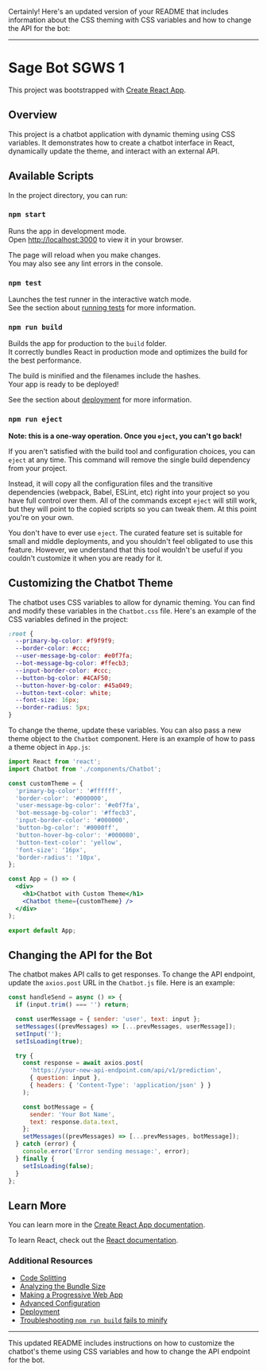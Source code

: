 Certainly! Here's an updated version of your README that includes information about the CSS theming with CSS variables and how to change the API for the bot:

---

# Sage Bot SGWS 1

This project was bootstrapped with [Create React App](https://github.com/facebook/create-react-app).

## Overview

This project is a chatbot application with dynamic theming using CSS variables. It demonstrates how to create a chatbot interface in React, dynamically update the theme, and interact with an external API.

## Available Scripts

In the project directory, you can run:

### `npm start`

Runs the app in development mode.\
Open [http://localhost:3000](http://localhost:3000) to view it in your browser.

The page will reload when you make changes.\
You may also see any lint errors in the console.

### `npm test`

Launches the test runner in the interactive watch mode.\
See the section about [running tests](https://facebook.github.io/create-react-app/docs/running-tests) for more information.

### `npm run build`

Builds the app for production to the `build` folder.\
It correctly bundles React in production mode and optimizes the build for the best performance.

The build is minified and the filenames include the hashes.\
Your app is ready to be deployed!

See the section about [deployment](https://facebook.github.io/create-react-app/docs/deployment) for more information.

### `npm run eject`

**Note: this is a one-way operation. Once you `eject`, you can't go back!**

If you aren't satisfied with the build tool and configuration choices, you can `eject` at any time. This command will remove the single build dependency from your project.

Instead, it will copy all the configuration files and the transitive dependencies (webpack, Babel, ESLint, etc) right into your project so you have full control over them. All of the commands except `eject` will still work, but they will point to the copied scripts so you can tweak them. At this point you're on your own.

You don't have to ever use `eject`. The curated feature set is suitable for small and middle deployments, and you shouldn't feel obligated to use this feature. However, we understand that this tool wouldn't be useful if you couldn't customize it when you are ready for it.

## Customizing the Chatbot Theme

The chatbot uses CSS variables to allow for dynamic theming. You can find and modify these variables in the `Chatbot.css` file. Here's an example of the CSS variables defined in the project:

```css
:root {
  --primary-bg-color: #f9f9f9;
  --border-color: #ccc;
  --user-message-bg-color: #e0f7fa;
  --bot-message-bg-color: #ffecb3;
  --input-border-color: #ccc;
  --button-bg-color: #4CAF50;
  --button-hover-bg-color: #45a049;
  --button-text-color: white;
  --font-size: 16px;
  --border-radius: 5px;
}
```

To change the theme, update these variables. You can also pass a new theme object to the `Chatbot` component. Here is an example of how to pass a theme object in `App.js`:

```jsx
import React from 'react';
import Chatbot from './components/Chatbot';

const customTheme = {
  'primary-bg-color': '#ffffff',
  'border-color': '#000000',
  'user-message-bg-color': '#e0f7fa',
  'bot-message-bg-color': '#ffecb3',
  'input-border-color': '#000000',
  'button-bg-color': '#0000ff',
  'button-hover-bg-color': '#000080',
  'button-text-color': 'yellow',
  'font-size': '16px',
  'border-radius': '10px',
};

const App = () => (
  <div>
    <h1>Chatbot with Custom Theme</h1>
    <Chatbot theme={customTheme} />
  </div>
);

export default App;
```

## Changing the API for the Bot

The chatbot makes API calls to get responses. To change the API endpoint, update the `axios.post` URL in the `Chatbot.js` file. Here is an example:

```jsx
const handleSend = async () => {
  if (input.trim() === '') return;

  const userMessage = { sender: 'user', text: input };
  setMessages((prevMessages) => [...prevMessages, userMessage]);
  setInput('');
  setIsLoading(true);

  try {
    const response = await axios.post(
      'https://your-new-api-endpoint.com/api/v1/prediction',
      { question: input },
      { headers: { 'Content-Type': 'application/json' } }
    );

    const botMessage = {
      sender: 'Your Bot Name',
      text: response.data.text,
    };
    setMessages((prevMessages) => [...prevMessages, botMessage]);
  } catch (error) {
    console.error('Error sending message:', error);
  } finally {
    setIsLoading(false);
  }
};
```

## Learn More

You can learn more in the [Create React App documentation](https://facebook.github.io/create-react-app/docs/getting-started).

To learn React, check out the [React documentation](https://reactjs.org/).

### Additional Resources

- [Code Splitting](https://facebook.github.io/create-react-app/docs/code-splitting)
- [Analyzing the Bundle Size](https://facebook.github.io/create-react-app/docs/analyzing-the-bundle-size)
- [Making a Progressive Web App](https://facebook.github.io/create-react-app/docs/making-a-progressive-web-app)
- [Advanced Configuration](https://facebook.github.io/create-react-app/docs/advanced-configuration)
- [Deployment](https://facebook.github.io/create-react-app/docs/deployment)
- [Troubleshooting `npm run build` fails to minify](https://facebook.github.io/create-react-app/docs/troubleshooting#npm-run-build-fails-to-minify)

---

This updated README includes instructions on how to customize the chatbot's theme using CSS variables and how to change the API endpoint for the bot.